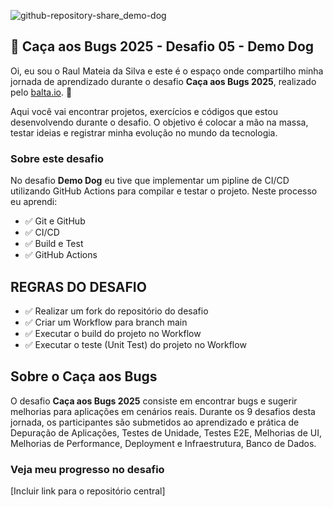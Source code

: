 ![github-repository-share_demo-dog](https://github.com/user-attachments/assets/6c114927-c2af-422b-8a03-713a27d7f309)

## 👻 Caça aos Bugs 2025 - Desafio 05 - Demo Dog

Oi, eu sou o Raul Mateia da Silva e este é o espaço onde compartilho minha jornada de aprendizado durante o desafio **Caça aos Bugs 2025**, realizado pelo [balta.io](https://balta.io). 👻

Aqui você vai encontrar projetos, exercícios e códigos que estou desenvolvendo durante o desafio. O objetivo é colocar a mão na massa, testar ideias e registrar minha evolução no mundo da tecnologia.

### Sobre este desafio

No desafio **Demo Dog** eu tive que implementar um pipline de CI/CD utilizando GitHub Actions para compilar e testar o projeto.
Neste processo eu aprendi:

- ✅ Git e GitHub
- ✅ CI/CD
- ✅ Build e Test
- ✅ GitHub Actions

## REGRAS DO DESAFIO

- ✅ Realizar um fork do repositório do desafio
- ✅ Criar um Workflow para branch main
- ✅ Executar o build do projeto no Workflow
- ✅ Executar o teste (Unit Test) do projeto no Workflow

## Sobre o Caça aos Bugs

O desafio **Caça aos Bugs 2025** consiste em encontrar bugs e sugerir melhorias para aplicações em cenários reais. Durante os 9 desafios desta jornada, os participantes são submetidos ao aprendizado e prática de Depuração de Aplicações, Testes de Unidade, Testes E2E, Melhorias de UI, Melhorias de Performance, Deployment e Infraestrutura,
Banco de Dados.

### Veja meu progresso no desafio

[Incluir link para o repositório central]
